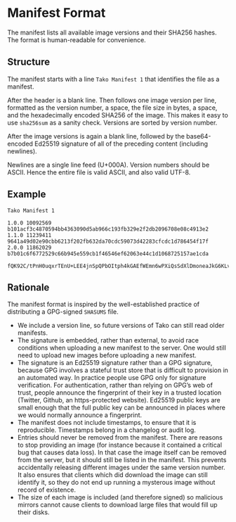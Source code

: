 # Manifest Format

The manifest lists all available image versions and their SHA256 hashes.
The format is human-readable for convenience.

## Structure

The manifest starts with a line `Tako Manifest 1` that identifies the file as
a manifest.

After the header is a blank line. Then follows one image version per line,
formatted as the version number, a space, the file size in bytes, a space, and
the hexadecimally encoded SHA256 of the image. This makes it easy to use
`sha256sum` as a sanity check. Versions are sorted by version number.

After the image versions is again a blank line, followed by the base64-encoded
Ed25519 signature of all of the preceding content (including newlines).

Newlines are a single line feed (U+000A). Version numbers should be
<abbr>ASCII</abbr>. Hence the entire file is valid <abbr>ASCII</abbr>, and also
valid <abbr>UTF-8</abbr>.

## Example

    Tako Manifest 1

    1.0.0 10092569 b101acf3c4870594bb4363090d5ab966c193fb329e2f2db2096708e08c4913e2
    1.1.0 11239411 9641a49d02e90cbb6213f202fb632da70cdc59073d42283cfcdc1d786454f17f
    2.0.0 11862029 b7b01c6f6772529c66b945e559cb1f46546ef62063e44c1d1068725157ae1cda

    fQK92C/tPnH0uqxrTEnU+LEE4jnSpQPbOItph4kGAEfWEmn6wPXiQsSdXlDmoneaJkG6KLvInTvB7FlELoeQFg==

## Rationale

The manifest format is inspired by the well-established practice of distributing
a <abbr>GPG</abbr>-signed `SHASUMS` file.

* We include a version line, so future versions of Tako can still read older
  manifests.
* The signature is embedded, rather than external, to avoid race conditions when
  uploading a new manifest to the server. One would still need to upload new
  images before uploading a new manifest.
* The signature is an Ed25519 signature rather than a <abbr>GPG</abbr> signature,
  because <abbr>GPG</abbr> involves a stateful trust store that is difficult to
  provision in an automated way. In practice people use <abbr>GPG</abbr> only
  for signature verification. For authentication, rather than relying on
  <abbr>GPG</abbr>’s web of trust, people announce the fingerprint of their key
  in a trusted location (Twitter, Github, an https-protected website). Ed25519
  public keys are small enough that the full public key can be announced in
  places where we would normally announce a fingerprint.
* The manifest does not include timestamps, to ensure that it is reproducible.
  Timestamps belong in a changelog or audit log.
* Entries should never be removed from the manifest. There are reasons to stop
  providing an image (for instance because it contained a critical bug that
  causes data loss). In that case the image itself can be removed from the
  server, but it should still be listed in the manifest. This prevents
  accidentally releasing different images under the same version number. It also
  ensures that clients which did download the image can still identify it, so
  they do not end up running a mysterous image without record of existence.
* The size of each image is included (and therefore signed) so malicious mirrors
  cannot cause clients to download large files that would fill up their disks.
